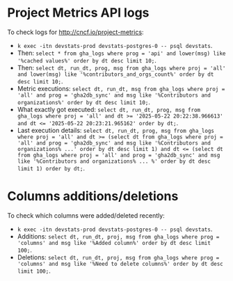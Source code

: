 # Project Metrics API logs

To check logs for http://cncf.io/project-metrics:
- `` k exec -itn devstats-prod devstats-postgres-0 -- psql devstats ``.
- Then: `` select * from gha_logs where prog = 'api' and lower(msg) like '%cached values%' order by dt desc limit 10; ``.
- Then: `` select dt, run_dt, prog, msg from gha_logs where proj = 'all' and lower(msg) like '%contributors_and_orgs_count%' order by dt desc limit 10; ``.
- Metric executions: `` select dt, run_dt, msg from gha_logs where proj = 'all' and prog = 'gha2db_sync' and msg like '%Contributors and organizations%' order by dt desc limit 10; ``.
- What exactly got executed: `` select dt, run_dt, prog, msg from gha_logs where proj = 'all' and dt >= '2025-05-22 20:22:38.966613' and dt <= '2025-05-22 20:23:21.965162' order by dt; ``.
- Last execution details: `` select dt, run_dt, prog, msg from gha_logs where proj = 'all' and dt >= (select dt from gha_logs where proj = 'all' and prog = 'gha2db_sync' and msg like '%Contributors and organizations% ...' order by dt desc limit 1) and dt <= (select dt from gha_logs where proj = 'all' and prog = 'gha2db_sync' and msg like '%Contributors and organizations% ... %' order by dt desc limit 1) order by dt; ``.


# Columns additions/deletions

To check which columns were added/deleted recently:
- `` k exec -itn devstats-prod devstats-postgres-0 -- psql devstats ``.
- Additions: `` select dt, run_dt, proj, msg from gha_logs where prog = 'columns' and msg like '%Added column%' order by dt desc limit 100; ``.
- Deletions: `` select dt, run_dt, proj, msg from gha_logs where prog = 'columns' and msg like '%Need to delete columns%' order by dt desc limit 100; ``.
